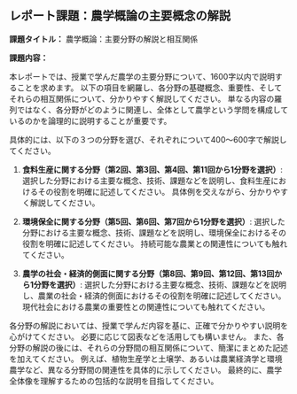 ## レポート課題：農学概論の主要概念の解説

**課題タイトル：** 農学概論：主要分野の解説と相互関係

**課題内容：**

本レポートでは、授業で学んだ農学の主要分野について、1600字以内で説明することを求めます。  以下の項目を網羅し、各分野の基礎概念、重要性、そしてそれらの相互関係について、分かりやすく解説してください。  単なる内容の羅列ではなく、各分野がどのように関連し、全体として農学という学問を構成しているのかを論理的に説明することが重要です。

具体的には、以下の３つの分野を選び、それぞれについて400～600字で解説してください。

1. **食料生産に関する分野（第2回、第3回、第4回、第11回から1分野を選択）**:  選択した分野における主要な概念、技術、課題などを説明し、食料生産におけるその役割を明確に記述してください。  具体例を交えながら、分かりやすく解説してください。

2. **環境保全に関する分野（第5回、第6回、第7回から1分野を選択）**: 選択した分野における主要な概念、技術、課題などを説明し、環境保全におけるその役割を明確に記述してください。  持続可能な農業との関連性についても触れてください。

3. **農学の社会・経済的側面に関する分野（第8回、第9回、第12回、第13回から1分野を選択）**: 選択した分野における主要な概念、技術、課題などを説明し、農業の社会・経済的側面におけるその役割を明確に記述してください。  現代社会における農業の重要性との関連性についても触れてください。

各分野の解説においては、授業で学んだ内容を基に、正確で分かりやすい説明を心がけてください。  必要に応じて図表などを活用しても構いません。  また、各分野の解説の後には、それらの分野間の相互関係について、簡潔にまとめた記述を加えてください。  例えば、植物生産学と土壌学、あるいは農業経済学と環境農学など、異なる分野間の関連性を具体的に示してください。  最終的に、農学全体像を理解するための包括的な説明を目指してください。

